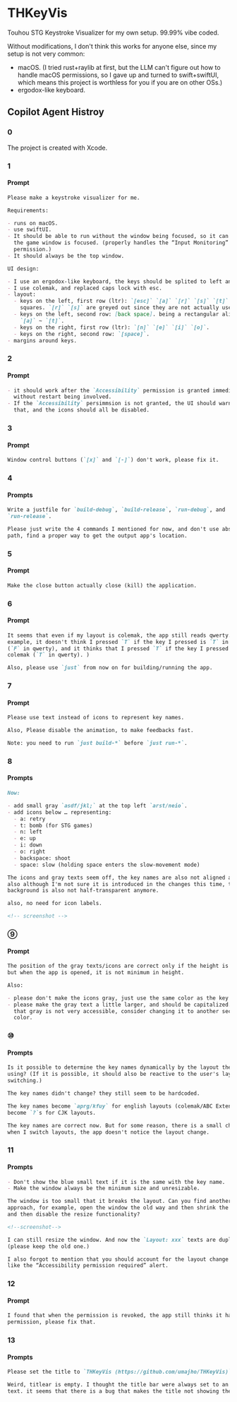 # THKeyVis

Touhou STG Keystroke Visualizer for my own setup. 99.99% vibe coded.

Without modifications, I don't think this works for anyone else, since my setup
is not very common:

- macOS. (I tried rust+raylib at first, but the LLM can't figure out how to
  handle macOS permissions, so I gave up and turned to swift+swiftUI, which
  means this project is worthless for you if you are on other OSs.)
- ergodox-like keyboard.

## Copilot Agent Histroy

### 0

The project is created with Xcode.

### 1

#### Prompt

```md
Please make a keystroke visualizer for me.

Requirements:

- runs on macOS.
- use swiftUI.
- It should be able to run without the window being focused, so it can work when
  the game window is focused. (properly handles the “Input Monitoring”
  permission.)
- It should always be the top window.

UI design:

- I use an ergodox-like keyboard, the keys should be splited to left and right.
- I use colemak, and replaced caps lock with esc.
- layout:
  - keys on the left, first row (ltr): `[esc]` `[a]` `[r]` `[s]` `[t]`. being
    squares. `[r]` `[s]` are greyed out since they are not actually used.
  - keys on the left, second row: [back space]. being a rectangular alining with
    `[a]` ~ `[t]`.
  - keys on the right, first row (ltr): `[n]` `[e]` `[i]` `[o]`.
  - keys on the right, second row: `[space]`.
- margins around keys.
```

### 2

#### Prompt

```md
- it should work after the `Accessibility` permission is granted immediaately
  without restart being involved.
- If the `Accessibility` persimmsion is not granted, the UI should warn about
  that, and the icons should all be disabled.
```

### 3

#### Prompt

```md
Window control buttons (`[x]` and `[-]`) don't work, please fix it.
```

### 4

#### Prompts

```md
Write a justfile for `build-debug`, `build-release`, `run-debug`, and
`run-release`.
```

```md
Please just write the 4 commands I mentioned for now, and don't use absolute
path, find a proper way to get the output app's location.
```

### 5

#### Prompt

```md
Make the close button actually close (kill) the application.
```

### 6

#### Prompt

```md
It seems that even if my layout is colemak, the app still reads qwerty. (For
example, it doesn't think I pressed `T` if the key I pressed is `T` in colemak
(`F` in qwerty), and it thinks that I pressed `T` if the key I pressed is `G` in
colemak (`T` in qwerty). )

Also, please use `just` from now on for building/running the app.
```

### 7

#### Prompt

```md
Please use text instead of icons to represent key names.

Also, Please disable the animation, to make feedbacks fast.

Note: you need to run `just build-*` before `just run-*`.
```

### 8

#### Prompts

```md
Now:

- add small gray `asdf/jkl;` at the top left `arst/neio`.
- add icons below … representing:
  - a: retry
  - t: bomb (for STG games)
  - n: left
  - e: up
  - i: down
  - o: right
  - backspace: shoot
  - space: slow (holding space enters the slow-movement mode)
```

```md
The icons and gray texts seem off, the key names are also not aligned anymore,
also although I'm not sure it is introduced in the changes this time, the
background is also not half-transparent anymore.

also, no need for icon labels.

<!-- screenshot -->
```

### ⑨

#### Prompt

```md
The position of the gray texts/icons are correct only if the height is minimum,
but when the app is opened, it is not minimum in height.

Also:

- please don't make the icons gray, just use the same color as the key names.
- please make the gray text a little larger, and should be capitalized. It seems
  that gray is not very accessible, consider changing it to another secondary
  color.
```

### ⑩

#### Prompts

```md
Is it possible to determine the key names dynamically by the layout the user is
using? (If it is possible, it should also be reactive to the user's layout
switching.)
```

```md
The key names didn't change? they still seem to be hardcoded.
```

```md
The key names become `aprg/kfuy` for english layouts (colemak/ABC Extended), and
become `?`s for CJK layouts.
```

```md
The key names are correct now. But for some reason, there is a small chance that
when I switch layouts, the app doesn't notice the layout change.
```

### 11

#### Prompts

```md
- Don't show the blue small text if it is the same with the key name.
- Make the window always be the minimum size and unresizable.
```

```md
The window is too small that it breaks the layout. Can you find another
approach, for example, open the window the old way and then shrink the window,
and then disable the resize functionality?

<!--screenshot-->
```

```md
I can still resize the window. And now the `Layout: xxx` texts are duplicated.
(please keep the old one.)

I also forgot to mention that you should account for the layout change by things
like the “Accessibility permission required” alert.
```

### 12

#### Prompt

```md
I found that when the permission is revoked, the app still thinks it has the
permission, please fix that.
```

### 13

#### Prompts

```md
Please set the title to `THKeyVis (https://github.com/umajho/THKeyVis)`.
```

```md
Weird, titlear is empty. I thought the title bar were always set to an empty
text. it seems that there is a bug that makes the title not showing the text.
```
